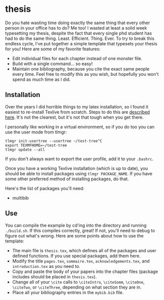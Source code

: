 # thesis

Do you hate wasting time doing exactly the same thing that every other person
in your office has to do? Me too! I wasted at least a solid week typesetting my
thesis, despite the fact that every single phd student has had to do the same
thing. Least. Efficient. Thing. Ever. To try to break this endless cycle, I've
put together a simple template that typesets your thesis for you! Here are some
of my favorite features:
* Edit individual files for each chapter instead of one monster file.
* Build with a single command... so easy!
* Maintain one bibliography, because you cite the exact same people every time.
Feel free to modify this as you wish, but hopefully you won't spend as much time
as I did.

## Installation

Over the years I did horrible things to my latex installation, so I found it
easiest to re-install Texlive from scratch. Steps to do this are [described here](https://www.tug.org/texlive/quickinstall.html).
It's not the clearest, but it's not that tough when you get there.

I personally like working in a virtual environment, so if you do too you can use
the user mode from tlmgr:
```{bash}
tlmgr init-usertree --usertree ~/test-tree^C
export TEXMFHOME=~/test-tree
tlmgr update --all
```
If you don't always want to export the user profile, add it to your `.bashrc`.

Once you have a working Texlive installation (which is up to date), you should
be able to install packages using `tlmgr PACKAGE_NAME`. If you have some other
preferred method of installing packages, do that.

Here's the list of packages you'll need:
* multibib

## Use

You can compile the example by cd'ing into the directory and running `./build.sh`.
If this compiles correctly, great! If not, you'll need to debug to figure out what's
wrong. Here are some points about how to use the template:
* The main file is `thesis.tex`, which defines all of the packages and user defined functions. If you use special packages, add them here.
* Modify the title `pages.tex`, `sommaire.tex`, `acknowledgements.tex`, and `introduction.tex` as you need to.
* Copy and paste the body of your papers into the chapter files (package includes should be placed in `thesis.tex`).
* Change all of your `\cite` calls to `\citeIntro`, `\citeSomm`, `\citeOne`, `\citeTwo`, or `\citeThree`, depending on what section they are in.
* Place all your bibliography entries in the `mybib.bib` file.